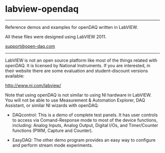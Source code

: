 labview-opendaq
===============
- - -
Reference demos and examples for openDAQ written in LabVIEW.

All these files were designed using LabVIEW 2011.

support@open-daq.com

* * *

LabVIEW is not an open source platform like most of the things related with openDAQ. 
It is licensed by National Instruments. If you are interested, in their website there 
are some evaluation and student-discount versions available:

http://www.ni.com/labview/

Note that using openDAQ is not similar to using NI hardware in LabVIEW. 
You will not be able to use Measurement & Automation Explorer, DAQ Assistant, or similar 
NI wizards with openDAQ.

* DAQcontrol: This is a demo of complete test panels. It has user controls to access via 
Comand-Response mode to most of the device functions, including: Analog Inputs, Analog Output, 
Digital I/Os, and Timer/Counter functions (PWM, Capture and Counter).

* EasyDAQ: The other demo program provides an easy way to configure and perform stream mode experiments.
